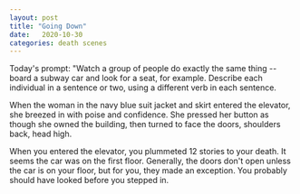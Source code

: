 ```yaml
---
layout: post
title: "Going Down"
date:   2020-10-30
categories: death scenes
---
```

Today's prompt: "Watch a group of people do exactly the same thing -- board a subway car and look for a seat, for example. Describe each individual in a sentence or two, using a different verb in each sentence.

When the woman in the navy blue suit jacket and skirt entered the elevator, she breezed in with poise and confidence. She pressed her button as though she owned the building, then turned to face the doors, shoulders back, head high.

When you entered the elevator, you plummeted 12 stories to your death. It seems the car was on the first floor. Generally, the doors don't open unless the car is on your floor, but for you, they made an exception. You probably should have looked before you stepped in.

